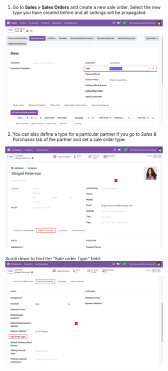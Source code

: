 1.  Go to **Sales \> Sales Orders** and create a new sale order. Select
    the new type you have created before and all settings will be
    propagated.

![alt text](../static/description/Sale_type_usage_1.png)

2.  You can also define a type for a particular partner if you go to
    *Sales & Purchases* tab of the partner and set a sale order type:

![alt text](../static/description/Sale_type_usage_2.png)

Scroll down to find the "Sale order Type" field:
![alt text](../static/description/Sale_type_usage_3.png)